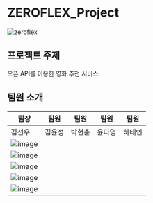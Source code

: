 # ZEROFLEX_Project

![zeroflex](https://github.com/user-attachments/assets/4668aeb7-01cb-4d11-bd6e-d7aa6287deec)

## 프로젝트 주제
오픈 API를 이용한 영화 추천 서비스

## 팀원 소개 


|   팀장   |   팀원   |   팀원   |   팀원   |   팀원   |
| -------- | -------- | -------- | -------- | -------- |
|  김선우  |  김윤정  |  박현춘  |  윤다영  |  하태인  |
|![image](https://github.com/user-attachments/assets/e46aaf6d-8462-421b-9fdd-70e699d59bf8)
|![image](https://github.com/user-attachments/assets/826231df-c1b8-480f-98fa-358bb103d269)
 |![image](https://github.com/user-attachments/assets/72f62f8c-3e31-452d-8798-ae88bb87e0c5)
|![image](https://github.com/user-attachments/assets/a459d91d-5b28-46d5-a017-37dad9ff3d04)
|![image](https://github.com/user-attachments/assets/2301b471-9c03-446f-a7ce-031820dbeb13)|
